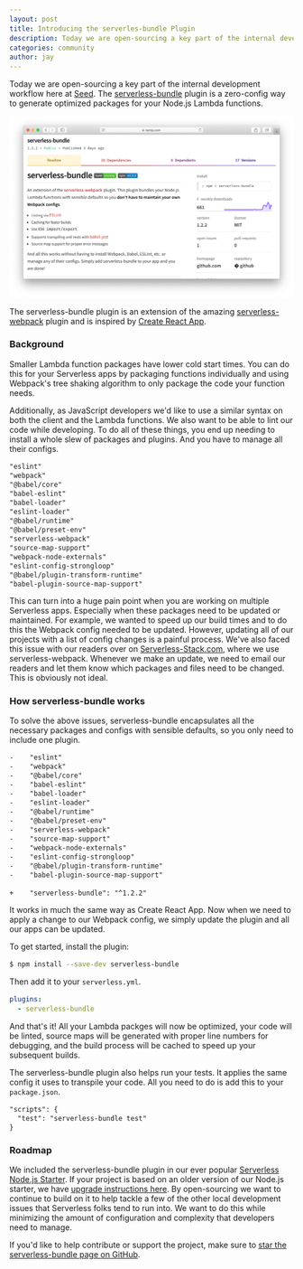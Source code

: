 ```yaml
---
layout: post
title: Introducing the serverles-bundle Plugin
description: Today we are open-sourcing a key part of the internal development workflow here at Seed. The serverless-bundle plugin is a zero-config way to generate optimized packages for your Node.js Lambda functions.
categories: community
author: jay
---
```


Today we are open-sourcing a key part of the internal development workflow here at [Seed](/). The [serverless-bundle](https://github.com/AnomalyInnovations/serverless-bundle) plugin is a zero-config way to generate optimized packages for your Node.js Lambda functions.

![serverless-bundle plugin npm screenshot](/assets/blog/introducing-the-serverless-bundle-plugin/serverless-bundle-plugin-npm-screenshot.png)

The serverless-bundle plugin is an extension of the amazing [serverless-webpack](https://github.com/serverless-heaven/serverless-webpack) plugin and is inspired by [Create React App](https://www.github.com/facebook/create-react-app).

### Background

Smaller Lambda function packages have lower cold start times. You can do this for your Serverless apps by packaging functions individually and using Webpack's tree shaking algorithm to only package the code your function needs.

Additionally, as JavaScript developers we'd like to use a similar syntax on both the client and the Lambda functions. We also want to be able to lint our code while developing. To do all of these things, you end up needing to install a whole slew of packages and plugins. And you have to manage all their configs.

```
"eslint"
"webpack"
"@babel/core"
"babel-eslint"
"babel-loader"
"eslint-loader"
"@babel/runtime"
"@babel/preset-env"
"serverless-webpack"
"source-map-support"
"webpack-node-externals"
"eslint-config-strongloop"
"@babel/plugin-transform-runtime"
"babel-plugin-source-map-support"
```

This can turn into a huge pain point when you are working on multiple Serverless apps. Especially when these packages need to be updated or maintained. For example, we wanted to speed up our build times and to do this the Webpack config needed to be updated. However, updating all of our projects with a list of config changes is a painful process. We've also faced this issue with our readers over on [Serverless-Stack.com](https://serverless-stack.com), where we use serverless-webpack. Whenever we make an update, we need to email our readers and let them know which packages and files need to be changed. This is obviously not ideal.

### How serverless-bundle works

To solve the above issues, serverless-bundle encapsulates all the necessary packages and configs with sensible defaults, so you only need to include one plugin.

```
-    "eslint"
-    "webpack"
-    "@babel/core"
-    "babel-eslint"
-    "babel-loader"
-    "eslint-loader"
-    "@babel/runtime"
-    "@babel/preset-env"
-    "serverless-webpack"
-    "source-map-support"
-    "webpack-node-externals"
-    "eslint-config-strongloop"
-    "@babel/plugin-transform-runtime"
-    "babel-plugin-source-map-support"

+    "serverless-bundle": "^1.2.2"
```

It works in much the same way as Create React App. Now when we need to apply a change to our Webpack config, we simply update the plugin and all our apps can be updated.

To get started, install the plugin:

``` bash
$ npm install --save-dev serverless-bundle
```

Then add it to your `serverless.yml`.

``` yaml
plugins:
  - serverless-bundle
```

And that's it! All your Lambda packges will now be optimized, your code will be linted, source maps will be generated with proper line numbers for debugging, and the build process will be cached to speed up your subsequent builds.

The serverless-bundle plugin also helps run your tests. It applies the same config it uses to transpile your code. All you need to do is add this to your `package.json`.

```
"scripts": {
  "test": "serverless-bundle test"
}
```

### Roadmap

We included the serverless-bundle plugin in our ever popular [Serverless Node.js Starter](https://github.com/AnomalyInnovations/serverless-nodejs-starter). If your project is based on an older version of our Node.js starter, we have [upgrade instructions here](https://github.com/AnomalyInnovations/serverless-nodejs-starter/releases/tag/v2.0). By open-sourcing we want to continue to build on it to help tackle a few of the other local development issues that Serverless folks tend to run into. We want to do this while minimizing the amount of configuration and complexity that developers need to manage.

If you'd like to help contribute or support the project, make sure to [star the serverless-bundle page on GitHub](https://github.com/AnomalyInnovations/serverless-bundle).
